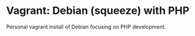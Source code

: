 # Vagrant: Debian (squeeze) with PHP 

Personal vagrant install of Debian focusing on PHP development.
